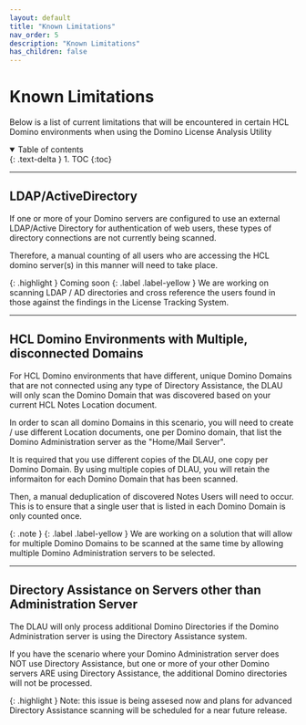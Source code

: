 ```yaml
---
layout: default
title: "Known Limitations"
nav_order: 5
description: "Known Limitations"
has_children: false
---
```


<h1>Known Limitations</h1>

Below is a list of current limitations that will be encountered in certain HCL Domino environments when using the Domino License Analysis Utility

<details open markdown="block">
  <summary>
    Table of contents
  </summary>
  {: .text-delta }
1. TOC
{:toc}
</details>

___
## LDAP/ActiveDirectory 

If one or more of your Domino servers are configured to use an external LDAP/Active Directory for authentication of web users, these types of directory connections are not currently being scanned.

Therefore, a manual counting of all users who are accessing the HCL domino server(s) in this manner will need to take place. 

{: .highlight } Coming soon
{: .label .label-yellow }
We are working on scanning LDAP / AD directories and cross reference the users found in those against the findings in the License Tracking System.

___
## HCL Domino Environments with Multiple, disconnected Domains

For HCL Domino environments that have different, unique Domino Domains that are not connected using any type of Directory Assistance, the DLAU will only scan the Domino Domain that was discovered based on your current HCL Notes Location document.

In order to scan all domino Domains in this scenario, you will need to create / use different Location documents, one per Domino domain, that list the Domino Administration server as the "Home/Mail Server".

It is required that you use different copies of the DLAU, one copy per Domino Domain. By using multiple copies of DLAU, you will retain the informaiton for each Domino Domain that has been scanned.

Then, a manual deduplication of discovered Notes Users will need to occur. This is to ensure that a single user that is listed in each Domino Domain is only counted once.

{: .note }
{: .label .label-yellow }
We are working on a solution that will allow for multiple Domino Domains to be scanned at the same time by allowing multiple Domino Administration servers to be selected.

___
## Directory Assistance on Servers other than Administration Server

The DLAU will only process additional Domino Directories if the Domino Administration server is using the Directory Assistance system.

If you have the scenario where your Domino Administration server does NOT use Directory Assistance, but one or more of your other Domino servers ARE using Directory Assistance, the additional Domino directories will not be processed.

{: .highlight } Note: this issue is being assesed now and plans for advanced Directory Assistance scanning will be scheduled for a near future release.